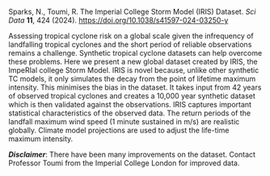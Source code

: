 Sparks, N., Toumi, R. The Imperial College Storm Model (IRIS) Dataset. *Sci Data* **11**, 424 (2024). <https://doi.org/10.1038/s41597-024-03250-y>

Assessing tropical cyclone risk on a global scale given the infrequency of landfalling tropical cyclones and the short period of reliable observations remains a challenge. Synthetic tropical cyclone datasets can help overcome these problems. Here we present a new global dataset created by IRIS, the ImpeRIal college Storm Model. IRIS is novel because, unlike other synthetic TC models, it only simulates the decay from the point of lifetime maximum intensity. This minimises the bias in the dataset. It takes input from 42 years of observed tropical cyclones and creates a 10,000 year synthetic dataset which is then validated against the observations. IRIS captures important statistical characteristics of the observed data. The return periods of the landfall maximum wind speed (1 minute sustained in m/s) are realistic globally. Climate model projections are used to adjust the life-time maximum intensity.

***Disclaimer***: There have been many improvements on the dataset. Contact Professor Toumi from the Imperial College London for improved data.
